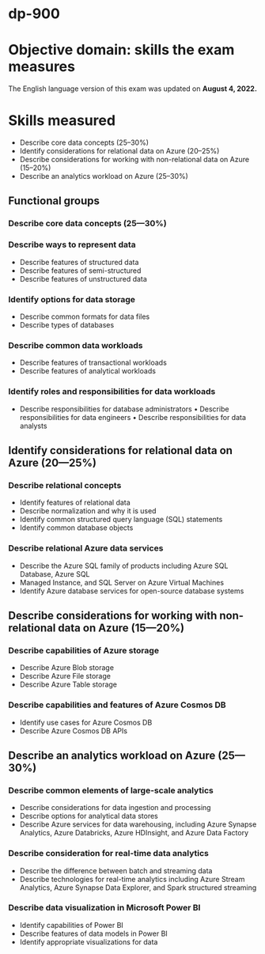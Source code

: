 # dp-900


# Objective domain: skills the exam measures

The English language version of this exam was updated on **August 4, 2022.**

# Skills measured
- Describe core data concepts (25–30%)
- Identify considerations for relational data on Azure (20–25%)
- Describe considerations for working with non-relational data on Azure (15–20%)
- Describe an analytics workload on Azure (25–30%)

## Functional groups
### Describe core data concepts (25—30%)
### Describe ways to represent data
- Describe features of structured data
- Describe features of semi-structured
- Describe features of unstructured data
### Identify options for data storage
- Describe common formats for data files
- Describe types of databases
### Describe common data workloads
- Describe features of transactional workloads
- Describe features of analytical workloads
### Identify roles and responsibilities for data workloads
- Describe responsibilities for database administrators
• Describe responsibilities for data engineers
• Describe responsibilities for data analysts
## Identify considerations for relational data on Azure (20—25%)
### Describe relational concepts
- Identify features of relational data
- Describe normalization and why it is used
- Identify common structured query language (SQL) statements
- Identify common database objects
### Describe relational Azure data services
- Describe the Azure SQL family of products including Azure SQL Database, Azure SQL
- Managed Instance, and SQL Server on Azure Virtual Machines
- Identify Azure database services for open-source database systems
## Describe considerations for working with non-relational data on Azure (15—20%)
### Describe capabilities of Azure storage
- Describe Azure Blob storage
- Describe Azure File storage
- Describe Azure Table storage
### Describe capabilities and features of Azure Cosmos DB
- Identify use cases for Azure Cosmos DB
- Describe Azure Cosmos DB APIs
## Describe an analytics workload on Azure (25—30%)
### Describe common elements of large-scale analytics
- Describe considerations for data ingestion and processing
- Describe options for analytical data stores
- Describe Azure services for data warehousing, including Azure Synapse Analytics, Azure Databricks, Azure HDInsight, and Azure Data Factory
### Describe consideration for real-time data analytics
- Describe the difference between batch and streaming data
- Describe technologies for real-time analytics including Azure Stream Analytics, Azure Synapse Data Explorer, and Spark structured streaming
### Describe data visualization in Microsoft Power BI
- Identify capabilities of Power BI
- Describe features of data models in Power BI
- Identify appropriate visualizations for data
